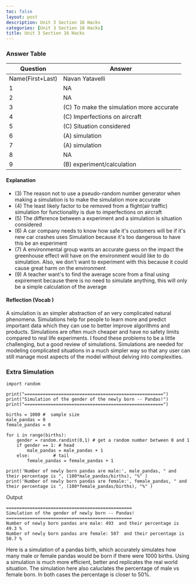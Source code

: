 ```yaml
---
toc: false
layout: post
description: Unit 3 Section 16 Hacks
categories: [Unit 3 Section 16 Hacks]
title: Unit 3 Section 16 Hacks
---
```


### Answer Table

| Question    | Answer |
| ----------- | ----------- |
| Name(First+Last)      | Navan Yatavelli       |
| 1   | NA        |
| 2   | NA        |
| 3   | (C) To make the simulation more accurate        |
| 4   | (C) Imperfections on aircraft        |
| 5   | (C) Situation considered        |
| 6   | (A) simulation        |
| 7   | (A) simulation       |
| 8   | NA        |
| 9   | (B) experiment/calculation |


#### Explanation 
- (3) The reason not to use a pseudo-random number generator when making a simulation is to make the simulation more accurate
- (4) The least likely factor to be removed from a flight(air traffic) simulation for functionality is due to imperfections on aircraft
- (5)  The difference between a experiment and a simulation is situation considered
- (6)  A car company needs to know how safe it's customers will be if it's new car crashes uses Simulation because it's too dangerous to have this be an experiment
- (7)  A environmental group wants an accurate guess on the impact the greenhouse effect will have on the environment would like to do simulation. Also, we don't want to experiment with this because it could cause great harm on the environment 
- (9)  A teacher want's to find the average score from a final using expirement because there is no need to simulate anything, this will only be a simple calculation of the average       

#### Reflection (Vocab )
A simulation is an simpler abstraction of an very complicated natural phenomena.  Simulations help for people to learn more and predict important data which they can use to better improve algorithms and products. Simulations are often much cheaper and have no safety limits compared to real life experiments. I found these problems to be a little challenging, but a good review of simulations. Simulations are needed for modeling complicated situations in a much simpler way so that any user can still manage most aspects of the model without delving into complexities.

### Extra Simulation
```
import random

print("=====================================================")
print("Simulation of the gender of the newly born -- Pandas!")
print("=====================================================")

births = 1000 #  sample size
male_pandas = 0
female_pandas = 0
 
for i in range(births):
    gender = random.randint(0,1) # get a random number between 0 and 1
    if gender == 1: # head
        male_pandas = male_pandas + 1
    else:         # tail
        female_pandas = female_pandas + 1
 
print('Number of newly born pandas are male:', male_pandas, " and their percentage is ", (100*male_pandas/births), "%" )
print('Number of newly born pandas are female:', female_pandas, " and their percentage is ", (100*female_pandas/births), "%" )
```

Output

```
================================================
Simulation of the gender of newly born -- Pandas!
================================================
Number of newly born pandas are male: 493  and their percentage is  49.3 %
Number of newly born pandas are female: 507  and their percentage is  50.7 %
```
Here is a simulation of a pandas birth, which accurately simulates how many male or female pandas would be born if there were 1000 births. Using a simulation is much more efficient, better and replicates the real world situation. The simulation here also caluclates the percentage of male vs female born. In both cases the percentage is closer to 50%.
